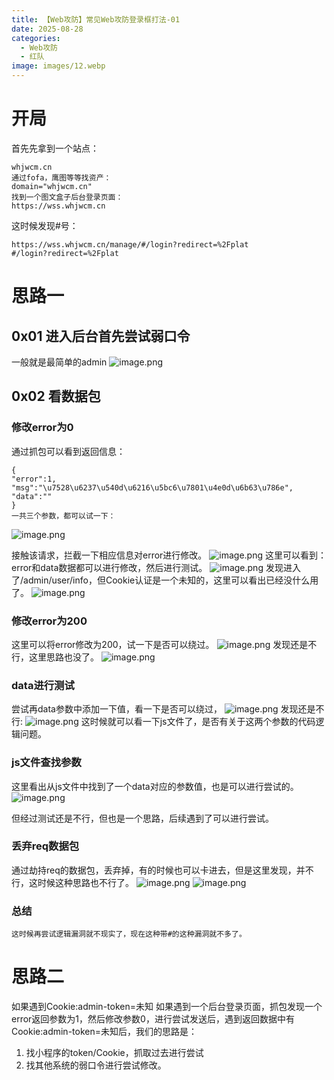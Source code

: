 ```yaml
---
title: 【Web攻防】常见Web攻防登录框打法-01
date: 2025-08-28
categories:
  - Web攻防
  - 红队
image: images/12.webp
---
```

# 开局
首先先拿到一个站点：
```
whjwcm.cn
通过fofa，鹰图等等找资产：
domain="whjwcm.cn"
找到一个图文盒子后台登录页面：
https://wss.whjwcm.cn
```
这时候发现#号：
```
https://wss.whjwcm.cn/manage/#/login?redirect=%2Fplat
#/login?redirect=%2Fplat
```
# 思路一
## 0x01 进入后台首先尝试弱口令
一般就是最简单的admin
![image.png](https://blogslimer.oss-cn-shanghai.aliyuncs.com/blog/20250630103827.png)

## 0x02 看数据包
### 修改error为0
通过抓包可以看到返回信息：
```
{
"error":1,
"msg":"\u7528\u6237\u540d\u6216\u5bc6\u7801\u4e0d\u6b63\u786e",
"data":""
}
一共三个参数，都可以试一下：

```
![image.png](https://blogslimer.oss-cn-shanghai.aliyuncs.com/blog/20250630104121.png)

接触该请求，拦截一下相应信息对error进行修改。
![image.png](https://blogslimer.oss-cn-shanghai.aliyuncs.com/blog/20250630104313.png)
这里可以看到：error和data数据都可以进行修改，然后进行测试。
![image.png](https://blogslimer.oss-cn-shanghai.aliyuncs.com/blog/20250630104356.png)
发现进入了/admin/user/info，但Cookie认证是一个未知的，这里可以看出已经没什么用了。
![image.png](https://blogslimer.oss-cn-shanghai.aliyuncs.com/blog/20250630104448.png)
### 修改error为200
这里可以将error修改为200，试一下是否可以绕过。
![image.png](https://blogslimer.oss-cn-shanghai.aliyuncs.com/blog/20250630104643.png)
发现还是不行，这里思路也没了。
![image.png](https://blogslimer.oss-cn-shanghai.aliyuncs.com/blog/20250630104859.png)
### data进行测试
尝试再data参数中添加一下值，看一下是否可以绕过，
![image.png](https://blogslimer.oss-cn-shanghai.aliyuncs.com/blog/20250630105024.png)
发现还是不行:
![image.png](https://blogslimer.oss-cn-shanghai.aliyuncs.com/blog/20250630105124.png)
这时候就可以看一下js文件了，是否有关于这两个参数的代码逻辑问题。
### js文件查找参数
这里看出从js文件中找到了一个data对应的参数值，也是可以进行尝试的。
![image.png](https://blogslimer.oss-cn-shanghai.aliyuncs.com/blog/20250630105548.png)

但经过测试还是不行，但也是一个思路，后续遇到了可以进行尝试。
### 丢弃req数据包
通过劫持req的数据包，丢弃掉，有的时候也可以卡进去，但是这里发现，并不行，这时候这种思路也不行了。
![image.png](https://blogslimer.oss-cn-shanghai.aliyuncs.com/blog/20250630110131.png)
![image.png](https://blogslimer.oss-cn-shanghai.aliyuncs.com/blog/20250630110246.png)

### 总结
```
这时候再尝试逻辑漏洞就不现实了，现在这种带#的这种漏洞就不多了。
```
# 思路二
如果遇到Cookie:admin-token=未知
如果遇到一个后台登录页面，抓包发现一个error返回参数为1，然后修改参数0，进行尝试发送后，遇到返回数据中有Cookie:admin-token=未知后，我们的思路是：
1. 找小程序的token/Cookie，抓取过去进行尝试
2. 找其他系统的弱口令进行尝试修改。

